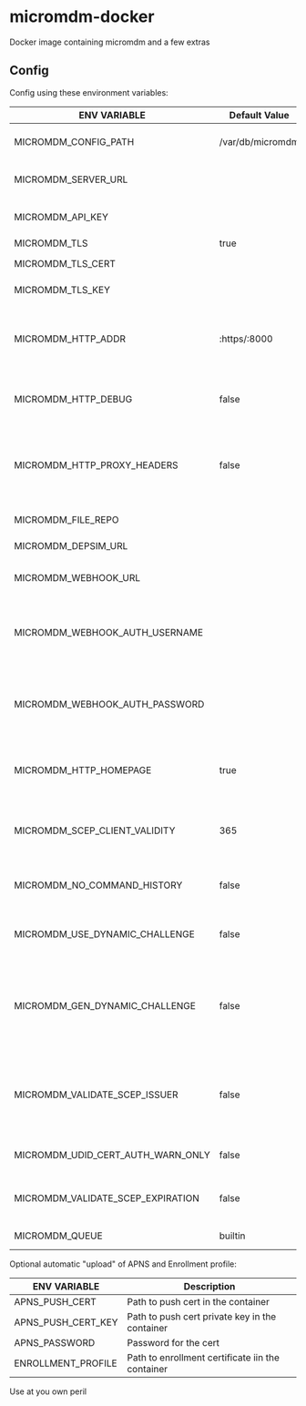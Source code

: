 # micromdm-docker

Docker image containing micromdm and a few extras

## Config

Config using these environment variables:

| ENV VARIABLE                      | Default Value    | Description                                                                        |
|-----------------------------------|------------------|------------------------------------------------------------------------------------|
| MICROMDM_CONFIG_PATH              | /var/db/micromdm | Path to configuration directory                                                    |
| MICROMDM_SERVER_URL               |                  | Public HTTPS url of your server                                                    |
| MICROMDM_API_KEY                  |                  | API Token for mdmctl command                                                       |
| MICROMDM_TLS                      | true             | Use https                                                                          |
| MICROMDM_TLS_CERT                 |                  | Path to TLS certificate                                                            |
| MICROMDM_TLS_KEY                  |                  | Path to TLS private key                                                            |
| MICROMDM_HTTP_ADDR                | :https/:8000     | http(s) listen address of mdm server. defaults to :8080 if tls is false            |
| MICROMDM_HTTP_DEBUG               | false            | Enable debug for http(dumps full request)                                          |
| MICROMDM_HTTP_PROXY_HEADERS       | false            | Enable parsing of proxy headers for use behind a reverse proxy                     |
| MICROMDM_FILE_REPO                |                  | Path to http file repo                                                             |
| MICROMDM_DEPSIM_URL               |                  | Use depsim URL                                                                     |
| MICROMDM_WEBHOOK_URL              |                  | URL to send command responses                                                      |
| MICROMDM_WEBHOOK_AUTH_USERNAME    |                  | Basic auth user for webhook to send command responses.                             |
| MICROMDM_WEBHOOK_AUTH_PASSWORD    |                  | Basic auth password for webhook to send command responses.                         |
| MICROMDM_HTTP_HOMEPAGE            | true             | Hosts a simple built-in webpage at the / address                                   |
| MICROMDM_SCEP_CLIENT_VALIDITY     | 365              | Sets the scep certificate validity in days                                         |
| MICROMDM_NO_COMMAND_HISTORY       | false            | disables saving of command history                                                 |
| MICROMDM_USE_DYNAMIC_CHALLENGE    | false            | require dynamic SCEP challenges                                                    |
| MICROMDM_GEN_DYNAMIC_CHALLENGE    | false            | generate dynamic SCEP challenges in enrollment profile (built-in only)             |
| MICROMDM_VALIDATE_SCEP_ISSUER     | false            | validate only the issuer of the SCEP certificate rather than the whole certificate |
| MICROMDM_UDID_CERT_AUTH_WARN_ONLY | false            | warn only for udid cert mismatches                                                 |
| MICROMDM_VALIDATE_SCEP_EXPIRATION | false            | validate that the SCEP certificate is still valid                                  |
| MICROMDM_QUEUE                    | builtin          | command queue type                                                                 |

Optional automatic "upload" of APNS and Enrollment profile:

| ENV VARIABLE       | Description                                      |
|--------------------|--------------------------------------------------|
| APNS_PUSH_CERT     | Path to push cert in the container               |
| APNS_PUSH_CERT_KEY | Path to push cert private key in the container   |
| APNS_PASSWORD      | Password for the cert                            |
| ENROLLMENT_PROFILE | Path to enrollment certificate iin the container |

Use at you own peril
